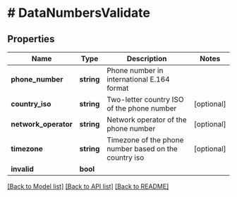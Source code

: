 # # DataNumbersValidate

## Properties

Name | Type | Description | Notes
------------ | ------------- | ------------- | -------------
**phone_number** | **string** | Phone number in international E.164 format |
**country_iso** | **string** | Two-letter country ISO of the phone number | [optional]
**network_operator** | **string** | Network operator of the phone number | [optional]
**timezone** | **string** | Timezone of the phone number based on the country iso | [optional]
**invalid** | **bool** |  |

[[Back to Model list]](../../README.md#models) [[Back to API list]](../../README.md#endpoints) [[Back to README]](../../README.md)
